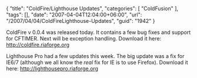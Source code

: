 {
	"title": "ColdFire/Lighthouse Updates",
	"categories": [
		"ColdFusion"
	],
	"tags": [],
	"date": "2007-04-04T12:04:00+06:00",
	"url": "/2007/04/04/ColdFireLighthouse-Updates",
	"guid": "1942"
}

ColdFire v 0.0.4 was released today. It contains a few bug fixes and support for CFTIMER. Next will be exception handling. Download it here: <a href="http://coldfire.riaforge.org">http://coldfire.riaforge.org</a>

Lighthouse Pro had a few updates this week. The big update was a fix for IE6/7 (although we all know the <i>real</i> fix for IE is to use Firefox). Download it here: <a href="http://lighthousepro.riaforge.org">http://lighthousepro.riaforge.org</a>